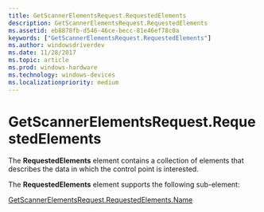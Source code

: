 ```yaml
---
title: GetScannerElementsRequest.RequestedElements
description: GetScannerElementsRequest.RequestedElements
ms.assetid: eb8878fb-d546-46ce-becc-81e46ef78c0a
keywords: ["GetScannerElementsRequest.RequestedElements"]
ms.author: windowsdriverdev
ms.date: 11/28/2017
ms.topic: article
ms.prod: windows-hardware
ms.technology: windows-devices
ms.localizationpriority: medium
---
```


# GetScannerElementsRequest.RequestedElements


The **RequestedElements** element contains a collection of elements that describes the data in which the control point is interested.

The **RequestedElements** element supports the following sub-element:

[GetScannerElementsRequest.RequestedElements.Name](getscannerelementsrequest-requestedelements-name.md)

 

 





